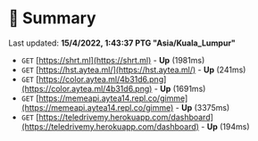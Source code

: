 # 📖 Summary
Last updated: **15/4/2022, 1:43:37 PTG "Asia/Kuala_Lumpur"**

- `GET` [https://shrt.ml](https://shrt.ml) - **Up** (1981ms)
- `GET` [https://hst.aytea.ml/](https://hst.aytea.ml/) - **Up** (241ms)
- `GET` [https://color.aytea.ml/4b31d6.png](https://color.aytea.ml/4b31d6.png) - **Up** (1691ms)
- `GET` [https://memeapi.aytea14.repl.co/gimme](https://memeapi.aytea14.repl.co/gimme) - **Up** (3375ms)
- `GET` [https://teledrivemy.herokuapp.com/dashboard](https://teledrivemy.herokuapp.com/dashboard) - **Up** (194ms)
